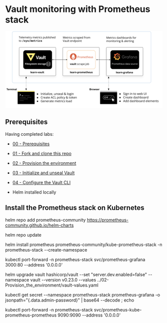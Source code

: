 # Vault monitoring with Prometheus stack

![](img/1.png)

## Prerequisites 

Having completed labs:

- [00 - Prerequisites](./labs/00-Prerequisites/README.md)

- [01 - Fork and clone this repo](./labs/01-Fork_and_clone_this_repo/README.md)

- [02 - Provision the environment](./labs/02-Provision_the_environment/README.md)

- [03 - Initialize and unseal Vault](./labs/03-Initialize_and_unseal_vault/README.md)

- [04 - Configure the Vault CLI](./labs/04-Configure_Vault_CLI/README.md)

- Helm installed locally

## Install the Prometheus stack on Kubernetes

helm repo add prometheus-community https://prometheus-community.github.io/helm-charts


helm repo update


helm install prometheus prometheus-community/kube-prometheus-stack -n prometheus-stack --create-namespace


kubectl port-forward -n prometheus-stack svc/prometheus-grafana 3000:80 --address '0.0.0.0'


helm upgrade vault hashicorp/vault --set "server.dev.enabled=false" --namespace vault --version v0.23.0 --values ../02-Provision_the_environment/vault-values.yaml


kubectl get secret --namespace prometheus-stack prometheus-grafana -o jsonpath="{.data.admin-password}" | base64 --decode ; echo


kubectl port-forward -n prometheus-stack svc/prometheus-kube-prometheus-prometheus 9090:9090 --address '0.0.0.0'
